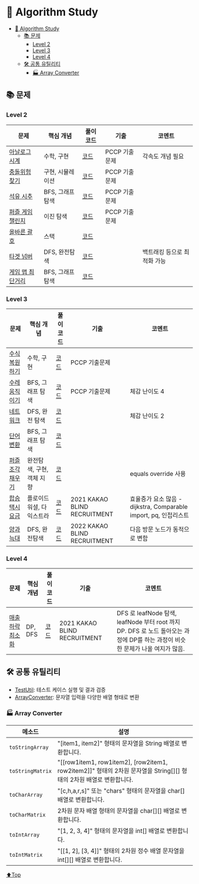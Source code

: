 # 🎯 Algorithm Study

<!-- TOC -->

* [🎯 Algorithm Study](#-algorithm-study)
    * [📚 문제](#-문제)
        * [Level 2](#level-2)
        * [Level 3](#level-3)
        * [Level 4](#level-4)
    * [🛠 공통 유틸리티](#-공통-유틸리티)
        * [🏭️ Array Converter](#-array-converter)

<!-- TOC -->

## 📚 문제

### Level 2

| 문제                                                                            | 핵심 개념       | 풀이 코드                                                                    | 기출        | 코멘트             |
|-------------------------------------------------------------------------------|-------------|--------------------------------------------------------------------------|-----------|-----------------|
| [아날로그 시계](https://school.programmers.co.kr/learn/courses/30/lessons/250135)   | 수학, 구현      | [코드](./src/main/java/gbpark/programmers/level2/AnalogClock.java)         | PCCP 기출문제 | 각속도 개념 필요       |
| [충돌위험 찾기](https://school.programmers.co.kr/learn/courses/30/lessons/340211)   | 구현, 시뮬레이션   | [코드](./src/main/java/gbpark/programmers/level2/CollisionDetection.java)  | PCCP 기출문제 |                 |
| [석유 시추](https://school.programmers.co.kr/learn/courses/30/lessons/250136)     | BFS, 그래프 탐색 | [코드](./src/main/java/gbpark/programmers/level2/OilExtraction.java)       | PCCP 기출문제 |                 |
| [퍼즐 게임 챌린지](https://school.programmers.co.kr/learn/courses/30/lessons/340212) | 이진 탐색       | [코드](./src/main/java/gbpark/programmers/level2/PuzzleGameChallenge.java) | PCCP 기출문제 |                 |
| [올바른 괄호](https://school.programmers.co.kr/learn/courses/30/lessons/12909)     | 스택          | [코드](./src/main/java/gbpark/programmers/level2/ValidBrackets.java)       |
| [타겟 넘버](https://school.programmers.co.kr/learn/courses/30/lessons/43165)      | DFS, 완전탐색   | [코드](./src/main/java/gbpark/programmers/level2/TargetNumber.java)        |           | 백트래킹 등으로 최적화 가능 |
| [게임 맵 최단거리](https://school.programmers.co.kr/learn/courses/30/lessons/1844)   | BFS, 그래프 탐색 | [코드](./src/main/java/gbpark/programmers/level2/ShortestGameMapPath.java) |

### Level 3

| 문제                                                                           | 핵심 개념           | 풀이 코드                                                                   | 기출                           | 코멘트                                                 |
|------------------------------------------------------------------------------|-----------------|-------------------------------------------------------------------------|------------------------------|-----------------------------------------------------|
| [수식 복원하기](https://school.programmers.co.kr/learn/courses/30/lessons/340210)  | 수학, 구현          | [코드](./src/main/java/gbpark/programmers/level3/MathReconstruction.java) | PCCP 기출문제                    |                                                     |
| [수레 움직이기](https://school.programmers.co.kr/learn/courses/30/lessons/250134)  | BFS, 그래프 탐색     | [코드](./src/main/java/gbpark/programmers/level3/MovingCart.java)         | PCCP 기출문제                    | 체감 난이도 4                                            |
| [네트워크](https://school.programmers.co.kr/learn/courses/30/lessons/43162)      | DFS, 완전 탐색      | [코드](./src/main/java/gbpark/programmers/level3/Network.java)            |                              | 체감 난이도 2                                            |
| [단어변환](https://school.programmers.co.kr/learn/courses/30/lessons/43163)      | BFS, 그래프 탐색     | [코드](./src/main/java/gbpark/programmers/level3/WordConversion.java)     |                              |                                                     |
| [퍼즐 조각 채우기](https://school.programmers.co.kr/learn/courses/30/lessons/84021) | 완전탐색, 구현, 객체 지향 | [코드](./src/main/java/gbpark/programmers/level3/PuzzlePieceFilling.java) |                              | equals override 사용                                  |
| [합승 택시 요금](https://school.programmers.co.kr/learn/courses/30/lessons/72413)  | 플로이드 워셜, 다익스트라  | [코드](./src/main/java/gbpark/programmers/level3/TaxiCostSharing.java)    | 2021 KAKAO BLIND RECRUITMENT | 효율증가 요소 많음 - dijkstra, Comparable import, pq, 인접리스트 |
| [양과 늑대](https://school.programmers.co.kr/learn/courses/30/lessons/92343)     | DFS, 완전탐색       | [코드](./src/main/java/gbpark/programmers/level3/SheepAndWolf.java)       | 2022 KAKAO BLIND RECRUITMENT | 다음 방문 노드가 동적으로 변함                                   |

### Level 4

| 문제                                                                           | 핵심 개념   | 풀이 코드                                                                         | 기출                           | 코멘트                                                                                        |
|------------------------------------------------------------------------------|---------|-------------------------------------------------------------------------------|------------------------------|--------------------------------------------------------------------------------------------|
| [매출 하락 최소화](https://school.programmers.co.kr/learn/courses/30/lessons/72416) | DP, DFS | [코드](./src/main/java/gbpark/programmers/level4/MinimizingRevenueDecline.java) | 2021 KAKAO BLIND RECRUITMENT | DFS 로 leafNode 탐색, leafNode 부터 root 까지 DP. DFS 로 노드 돌아오는 과정에 DP를 하는 과정이 비슷한 문제가 나올 여지가 많음. |

## 🛠 공통 유틸리티

- [TestUtil](./src/main/java/gbpark/common/TestUtil.java): 테스트 케이스 실행 및 결과 검증
- [ArrayConverter](./src/main/java/gbpark/common/ArrayConverter.java): 문자열 입력을 다양한 배열 형태로 변환

### 🏭️ Array Converter

| 메소드              | 설명                                                                                            |
|------------------|-----------------------------------------------------------------------------------------------|
| `toStringArray`  | "[item1, item2]" 형태의 문자열을 String 배열로 변환합니다.                                                   |
| `toStringMatrix` | "[[row1item1, row1item2], [row2item1, row2item2]]" 형태의 2차원 문자열을 String[][] 형태의 2차원 배열로 변환합니다. |
| `toCharArray`    | "[c,h,a,r,s]" 또는 "chars" 형태의 문자열을 char[] 배열로 변환합니다.                                           |
| `toCharMatrix`   | 2차원 문자 배열 형태의 문자열을 char[][] 배열로 변환합니다.                                                        |
| `toIntArray`     | "[1, 2, 3, 4]" 형태의 문자열을 int[] 배열로 변환합니다.                                                      |
| `toIntMatrix`    | "[[1, 2], [3, 4]]" 형태의 2차원 정수 배열 문자열을 int[][] 배열로 변환합니다.                                      | |

[⬆️Top](#-algorithm-study)